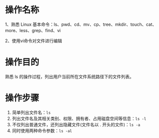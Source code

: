# 操作名称

1、熟悉 Linux 基本命令：ls、pwd、cd、mv、cp、tree、mkdir、touch、cat、more、less、grep、find、vi

2、使用vi命令对文件进行编辑

# 操作目的

熟悉 ls 的操作过程，列出用户当前所在文件系统路径下的文件列表。

# 操作步骤

1. 简单列出文件名：`ls`
2. 列出文件名及其相关类别、权限、拥有者、占用磁盘空间等信息：`ls -l`
3. 不仅列出普通文件，还列出隐藏文件(文件名以 . 开头的文件)：`ls -a`
4. 同时使用两种命令参数：`ls -al`
